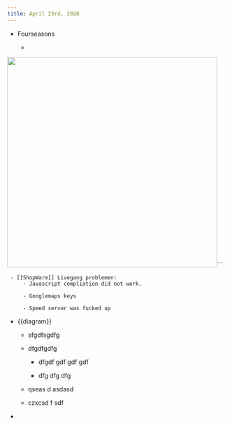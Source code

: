 ```yaml
---
title: April 23rd, 2020
---
```


- Fourseasons
	 - ```<video width="480" height="480" poster="/media/2c/5d/8b/1587645017/ramblas-fallback.png" playsinline autoplay muted loop> <source src="/movie/Ramblas_480x480_webm_alpha_3.webm" type="video/mp4">
<img src="/media/2c/5d/8b/1587645017/ramblas-fallback.png" width="480" height="480" /></video>```

	 - [[ShopWare]] Livegang problemen:
		 - Javascript compliation did not work.

		 - Googlemaps keys

		 - Speed server was fucked up

- {{diagram}}
	 - sfgdfsgdfg

	 - dfgdfgdfg
		 - dfgdf gdf gdf gdf

		 - dfg dfg dfg

	 - qseas d asdasd 

	 - czxcsd f sdf 

- 
